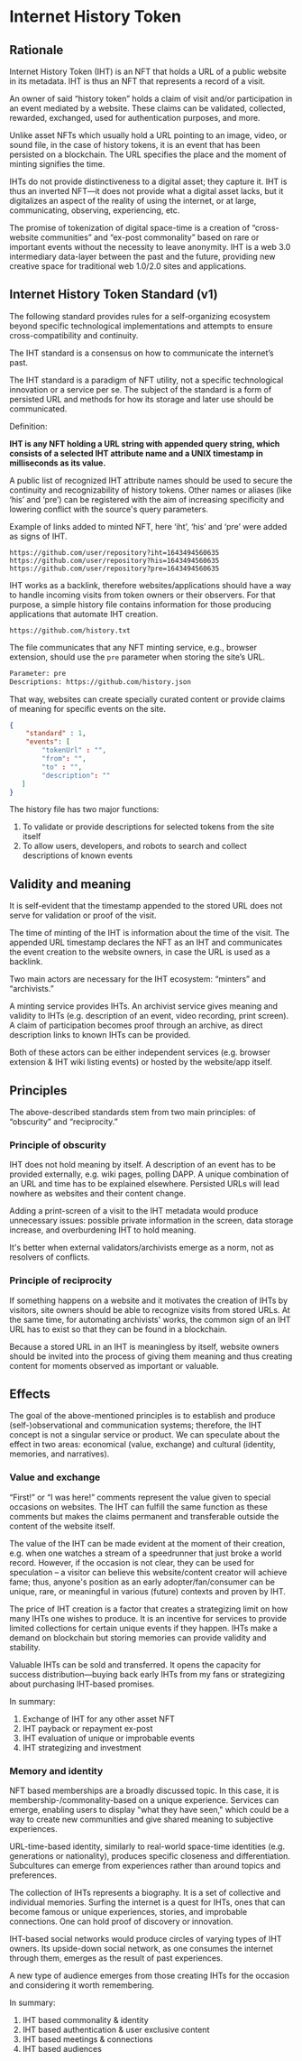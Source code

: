 # Internet History Token

## Rationale

Internet History Token (IHT) is an NFT that holds a URL of a public website in its metadata. IHT is thus an NFT that represents a record of a visit.

An owner of said “history token” holds a claim of visit and/or participation in an event mediated by a website. These claims can be validated, collected, rewarded, exchanged, used for authentication purposes, and more.

Unlike asset NFTs which usually hold a URL pointing to an image, video, or sound file, in the case of history tokens, it is an event that has been persisted on a blockchain. The URL specifies the place and the moment of minting signifies the time.

IHTs do not provide distinctiveness to a digital asset; they capture it. IHT is thus an inverted NFT—it does not provide what a digital asset lacks, but it digitalizes an aspect of the reality of using the internet, or at large, communicating, observing, experiencing, etc.

The promise of tokenization of digital space-time is a creation of “cross-website communities” and “ex-post commonality” based on rare or important events without the necessity to leave anonymity. IHT is a web 3.0 intermediary data-layer between the past and the future, providing new creative space for traditional web 1.0/2.0 sites and applications.

## Internet History Token Standard  (v1)

The following standard provides rules for a self-organizing ecosystem beyond specific technological implementations and attempts to ensure cross-compatibility and continuity.

The IHT standard is a consensus on how to communicate the internet’s past.

The IHT standard is a paradigm of NFT utility, not a specific technological innovation or a service per se. The subject of the standard is a form of persisted URL and methods for how its storage and later use should be communicated.

Definition:

**IHT is any NFT holding a URL string with appended query string, which consists of a selected IHT attribute name and a UNIX timestamp in milliseconds as its value.**

A public list of recognized IHT attribute names should be used to secure the continuity and recognizability of history tokens. Other names or aliases (like ‘his’ and ‘pre’) can be registered with the aim of increasing specificity and lowering conflict with the source's query parameters.

Example of links added to minted NFT, here ‘iht’, ‘his’ and ‘pre’ were added as signs of IHT.

```url
https://github.com/user/repository?iht=1643494560635
https://github.com/user/repository?his=1643494560635
https://github.com/user/repository?pre=1643494560635
```

IHT works as a backlink, therefore websites/applications should have a way to handle incoming visits from token owners or their observers. For that purpose, a simple history file contains information for those producing applications that automate IHT creation.

```url
https://github.com/history.txt
```
The file communicates that any NFT minting service, e.g., browser extension, should use the `pre` parameter when storing the site’s URL. 

```txt
Parameter: pre
Descriptions: https://github.com/history.json
```
That way, websites can create specially curated content or provide claims of meaning for specific events on the site. 

```json
{
    "standard" : 1,
    "events": [
        "tokenUrl" : "",
        "from": "",
        "to" : "",
        "description": ""    
   ] 
}
```

The history file has two major functions:

1. To validate or provide descriptions for selected tokens from the site itself
2. To allow users, developers, and robots to search and collect descriptions of known events

## Validity and meaning

It is self-evident that the timestamp appended to the stored URL does not serve for validation or proof of the visit.

The time of minting of the IHT is information about the time of the visit. The appended URL timestamp declares the NFT as an IHT and communicates the event creation to the website owners, in case the URL is used as a backlink.

Two main actors are necessary for the IHT ecosystem: “minters” and “archivists.”

A minting service provides IHTs. An archivist service gives meaning and validity to IHTs (e.g. description of an event, video recording, print screen). A claim of participation becomes proof through an archive, as direct description links to known IHTs can be provided.

Both of these actors can be either independent services (e.g. browser extension & IHT wiki listing events) or hosted by the website/app itself.

## Principles

The above-described standards stem from two main principles: of “obscurity” and “reciprocity.”

### Principle of obscurity

IHT does not hold meaning by itself. A description of an event has to be provided externally, e.g. wiki pages, polling DAPP. A unique combination of an URL and time has to be explained elsewhere. Persisted URLs will lead nowhere as websites and their content change.

Adding a print-screen of a visit to the IHT metadata would produce unnecessary issues: possible private information in the screen, data storage increase, and overburdening IHT to hold meaning.

It's better when external validators/archivists emerge as a norm, not as resolvers of conflicts.

### Principle of reciprocity

If something happens on a website and it motivates the creation of IHTs by visitors, site owners should be able to recognize visits from stored URLs. At the same time, for automating archivists' works, the common sign of an IHT URL has to exist so that they can be found in a blockchain.

Because a stored URL in an IHT is meaningless by itself, website owners should be invited into the process of giving them meaning and thus creating content for moments observed as important or valuable.

## Effects

The goal of the above-mentioned principles is to establish and produce (self-)observational and communication systems; therefore, the IHT concept is not a singular service or product. We can speculate about the effect in two areas: economical (value, exchange) and cultural (identity, memories, and narratives).

### Value and exchange

“First!” or “I was here!” comments represent the value given to special occasions on websites. The IHT can fulfill the same function as these comments but makes the claims permanent and transferable outside the content of the website itself.

The value of the IHT can be made evident at the moment of their creation, e.g. when one watches a stream of a speedrunner that just broke a world record. However, if the occasion is not clear, they can be used for speculation – a visitor can believe this website/content creator will achieve fame; thus, anyone's position as an early adopter/fan/consumer can be unique, rare, or meaningful in various (future) contexts and proven by IHT.

The price of IHT creation is a factor that creates a strategizing limit on how many IHTs one wishes to produce. It is an incentive for services to provide limited collections for certain unique events if they happen. IHTs make a demand on blockchain but storing memories can provide validity and stability.

Valuable IHTs can be sold and transferred. It opens the capacity for success distribution—buying back early IHTs from my fans or strategizing about purchasing IHT-based promises. 

In summary:

1. Exchange of IHT for any other asset NFT
2. IHT payback or repayment ex-post
3. IHT evaluation of unique or improbable events
4. IHT strategizing and investment


### Memory and identity

NFT based memberships are a broadly discussed topic. In this case, it is membership-/commonality-based on a unique experience. Services can emerge, enabling users to display "what they have seen," which could be a way to create new communities and give shared meaning to subjective experiences.

URL-time-based identity, similarly to real-world space-time identities (e.g. generations or nationality), produces specific closeness and differentiation. Subcultures can emerge from experiences rather than around topics and preferences.

The collection of IHTs represents a biography. It is a set of collective and individual memories. Surfing the internet is a quest for IHTs, ones that can become famous or unique experiences, stories, and improbable connections. One can hold proof of discovery or innovation. 

IHT-based social networks would produce circles of varying types of IHT owners. Its upside-down social network, as one consumes the internet through them, emerges as the result of past experiences. 

A new type of audience emerges from those creating IHTs for the occasion and considering it worth remembering.


In summary:

1. IHT based commonality & identity
2. IHT based authentication & user exclusive content
3. IHT based meetings & connections
4. IHT based audiences
